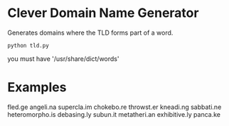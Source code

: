 # Clever Domain Name Generator

Generates domains where the TLD forms part of a word.

	python tld.py

you must have '/usr/share/dict/words'

# Examples

fled.ge
angeli.na
supercla.im
chokebo.re
throwst.er
kneadi.ng
sabbati.ne
heteromorpho.is
debasing.ly
subun.it
metatheri.an
exhibitive.ly
panca.ke
